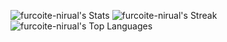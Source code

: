 ![furcoite-nirual's Stats](https://github-readme-stats.vercel.app/api?username=furcoite-nirual&theme=tokyonight&show_icons=true&hide_border=true&count_private=true)
![furcoite-nirual's Streak](https://github-readme-streak-stats.herokuapp.com/?user=furcoite-nirual&theme=tokyonight&hide_border=true)
![furcoite-nirual's Top Languages](https://github-readme-stats.vercel.app/api/top-langs/?username=furcoite-nirual&theme=tokyonight&show_icons=true&hide_border=true&layout=compact)
